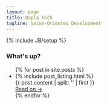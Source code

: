 ```yaml
---
layout: page
title: Qapla Tech
tagline: Value-Oriented Development
---
```

{% include JB/setup %}

<h3>What's up?</h3>

<ul class="posts">
  {% for post in site.posts %}
  <li>
    {% include post_listing.html %}
    <div class="brief">
      {{ post.content | split: '<!-- more -->' | first }}
    </div>
    <a href="{{ BASE_PATH }}{{ post.url }}" class="read-on pull-right">Read on →</a>
  </li>
  {% endfor %}
</ul>
